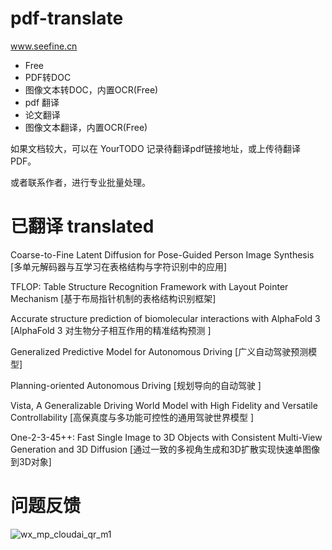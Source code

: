 # pdf-translate
www.seefine.cn 

* Free
* PDF转DOC
* 图像文本转DOC，内置OCR(Free)
* pdf 翻译
* 论文翻译
* 图像文本翻译，内置OCR(Free)

如果文档较大，可以在 YourTODO 记录待翻译pdf链接地址，或上传待翻译PDF。

或者联系作者，进行专业批量处理。

# 已翻译 translated

Coarse-to-Fine Latent Diffusion for Pose-Guided Person Image Synthesis [多单元解码器与互学习在表格结构与字符识别中的应用]

TFLOP: Table Structure Recognition Framework with Layout Pointer Mechanism [基于布局指针机制的表格结构识别框架]

Accurate structure prediction of biomolecular interactions with AlphaFold 3 [AlphaFold 3 对生物分子相互作用的精准结构预测 ]

Generalized Predictive Model for Autonomous Driving [广义自动驾驶预测模型]

Planning-oriented Autonomous Driving [规划导向的自动驾驶 ]

Vista, A Generalizable Driving World Model with High Fidelity and Versatile Controllability  [高保真度与多功能可控性的通用驾驶世界模型 ]

One-2-3-45++: Fast Single Image to 3D Objects with Consistent Multi-View Generation and 3D Diffusion [通过一致的多视角生成和3D扩散实现快速单图像到3D对象] 

# 问题反馈

![wx_mp_cloudai_qr_m1](https://github.com/user-attachments/assets/d1bcb236-5028-4581-b392-a82ffb808aef)

